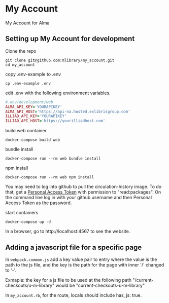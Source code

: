 # My Account

My Account for Alma

## Setting up My Account for development

Clone the repo

```
git clone git@github.com:mlibrary/my_account.git
cd my_account
```

copy .env-example to .env

```
cp .env-example .env
```

edit .env with the following environment variables. 

```ruby
#.env/development/web
ALMA_API_KEY='YOURAPIKEY'
ALMA_API_HOST='https://api-na.hosted.exlibrisgroup.com'
ILLIAD_API_KEY='YOURAPIKEY'
ILLIAD_API_HOST='https://yourilliadhost.com'
```

build web container

```
docker-compose build web
```

bundle install
```
docker-compose run --rm web bundle install
```

npm install
```
docker-compose run --rm web npm install
```

You may need to log into github to pull the circulation-history image. To do that, get a [Personal Access Token](https://docs.github.com/en/github/authenticating-to-github/keeping-your-account-and-data-secure/creating-a-personal-access-token) with permission to "read:packages". On the command line log in with your github username and then Personal Access Token as the password. 

start containers

```
docker-compose up -d
```

In a browser, go to http://localhost:4567 to see the website.

## Adding a javascript file for a specific page
In `webpack.common.js` add a key value pair to entry where the value is the path to the js file, and the key is the path for the page with inner '/' changed to '-'. 

Exmaple: the key for a js file to be used at the following path "/current-checkouts/u-m-library" would be "current-checkouts-u-m-library"

In `my_account.rb`, for the route, locals should include has_js: true.




